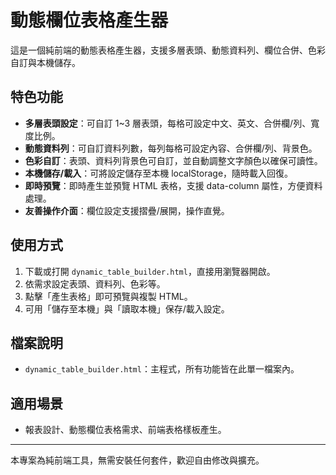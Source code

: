 # 動態欄位表格產生器

這是一個純前端的動態表格產生器，支援多層表頭、動態資料列、欄位合併、色彩自訂與本機儲存。

## 特色功能

- **多層表頭設定**：可自訂 1~3 層表頭，每格可設定中文、英文、合併欄/列、寬度比例。
- **動態資料列**：可自訂資料列數，每列每格可設定內容、合併欄/列、背景色。
- **色彩自訂**：表頭、資料列背景色可自訂，並自動調整文字顏色以確保可讀性。
- **本機儲存/載入**：可將設定儲存至本機 localStorage，隨時載入回復。
- **即時預覽**：即時產生並預覽 HTML 表格，支援 data-column 屬性，方便資料處理。
- **友善操作介面**：欄位設定支援摺疊/展開，操作直覺。

## 使用方式

1. 下載或打開 `dynamic_table_builder.html`，直接用瀏覽器開啟。
2. 依需求設定表頭、資料列、色彩等。
3. 點擊「產生表格」即可預覽與複製 HTML。
4. 可用「儲存至本機」與「讀取本機」保存/載入設定。

## 檔案說明

- `dynamic_table_builder.html`：主程式，所有功能皆在此單一檔案內。

## 適用場景

- 報表設計、動態欄位表格需求、前端表格樣板產生。

---

本專案為純前端工具，無需安裝任何套件，歡迎自由修改與擴充。
